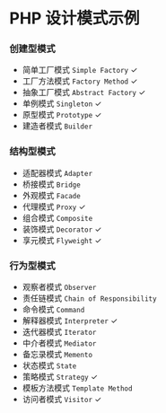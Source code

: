 # PHP 设计模式示例
### 创建型模式
  * 简单工厂模式 `Simple Factory` ✓
  * 工厂方法模式 `Factory Method` ✓
  * 抽象工厂模式 `Abstract Factory` ✓
  * 单例模式 `Singleton` ✓
  * 原型模式 `Prototype` ✓
  * 建造者模式 `Builder`

### 结构型模式
  * 适配器模式 `Adapter`
  * 桥接模式 `Bridge`
  * 外观模式 `Facade`
  * 代理模式 `Proxy` ✓
  * 组合模式 `Composite`
  * 装饰模式 `Decorator` ✓
  * 享元模式 `Flyweight` ✓

### 行为型模式
  * 观察者模式 `Observer`
  * 责任链模式 `Chain of Responsibility`
  * 命令模式 `Command`
  * 解释器模式 `Interpreter` ✓
  * 迭代器模式 `Iterator`
  * 中介者模式 `Mediator`
  * 备忘录模式 `Memento`
  * 状态模式 `State`
  * 策略模式 `Strategy` ✓
  * 模板方法模式 `Template Method`
  * 访问者模式 `Visitor` ✓
